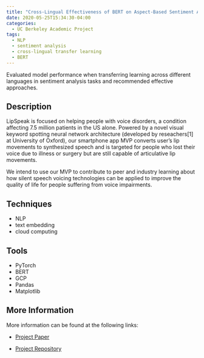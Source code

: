```yaml
---
title: "Cross-Lingual Effectiveness of BERT on Aspect-Based Sentiment Analysis"
date: 2020-05-25T15:34:30-04:00
categories:
  - UC Berkeley Academic Project
tags:
  - NLP
  - sentiment analysis
  - cross-lingual transfer learning
  - BERT
---
```

Evaluated model performance when transferring learning across different languages in sentiment analysis tasks and recommended effective approaches.

## Description

LipSpeak is focused on helping people with voice disorders, a condition affecting 7.5 million patients in the US alone. Powered by a novel visual keyword spotting neural network architecture (developed by reseachers[1] at University of Oxford), our smartphone app MVP converts user’s lip movements to synthesized speech and is targeted for people who lost their voice due to illness or surgery but are still capable of articulative lip movements.

We intend to use our MVP to contribute to peer and industry learning about how silent speech voicing technologies can be applied to improve the quality of life for people suffering from voice impairments.

## Techniques
* NLP
* text embedding
* cloud computing

## Tools
* PyTorch
* BERT
* GCP
* Pandas
* Matplotlib

## More Information
More information can be found at the following links:

* [Project Paper](https://github.com/erikhou45/ABSA-BERT-pair/blob/master/Final_Paper_Erik_Hou.pdf)

* [Project Repository](https://github.com/erikhou45/ABSA-BERT-pair)

